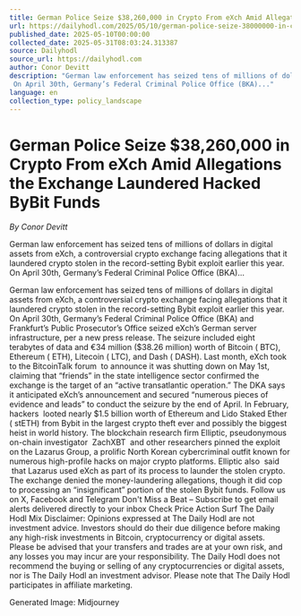 ```yaml
---
title: German Police Seize $38,260,000 in Crypto From eXch Amid Allegations the Exchange Laundered Hacked ByBit Funds
url: https://dailyhodl.com/2025/05/10/german-police-seize-38000000-in-crypto-from-exch-amid-allegations-the-exchange-laundered-hacked-bybit-funds/
published_date: 2025-05-10T00:00:00
collected_date: 2025-05-31T08:03:24.313387
source: Dailyhodl
source_url: https://dailyhodl.com
author: Conor Devitt
description: "German law enforcement has seized tens of millions of dollars in digital assets from eXch, a controversial crypto exchange facing allegations that it laundered crypto stolen in the record-setting Bybit exploit earlier this year. 
 On April 30th, Germany’s Federal Criminal Police Office (BKA)..."
language: en
collection_type: policy_landscape
---
```


# German Police Seize $38,260,000 in Crypto From eXch Amid Allegations the Exchange Laundered Hacked ByBit Funds

*By Conor Devitt*

German law enforcement has seized tens of millions of dollars in digital assets from eXch, a controversial crypto exchange facing allegations that it laundered crypto stolen in the record-setting Bybit exploit earlier this year. 
 On April 30th, Germany’s Federal Criminal Police Office (BKA)...

German law enforcement has seized tens of millions of dollars in digital assets from eXch, a controversial crypto exchange facing allegations that it laundered crypto stolen in the record-setting Bybit exploit earlier this year. 
 On April 30th, Germany’s Federal Criminal Police Office (BKA) and Frankfurt’s Public Prosecutor’s Office seized eXch’s German server infrastructure, per a new press release. 
 The seizure included eight terabytes of data and €34 million ($38.26 million) worth of Bitcoin ( BTC), Ethereum ( ETH), Litecoin ( LTC), and Dash ( DASH). 
 Last month, eXch took to the BitcoinTalk forum  to announce it was shutting down on May 1st, claiming that “friends” in the state intelligence sector confirmed the exchange is the target of an “active transatlantic operation.” 
 The DKA says it anticipated eXch’s announcement and secured “numerous pieces of evidence and leads” to conduct the seizure by the end of April. 
 In February, hackers  looted nearly $1.5 billion worth of Ethereum and Lido Staked Ether ( stETH) from Bybit in the largest crypto theft ever and possibly the biggest heist in world history. 
 The blockchain research firm Elliptic, pseudonymous on-chain investigator  ZachXBT  and other researchers pinned the exploit on the Lazarus Group, a prolific North Korean cybercriminal outfit known for numerous high-profile hacks on major crypto platforms. 
 Elliptic also  said  that Lazarus used eXch as part of its process to launder the stolen crypto. The exchange denied the money-laundering allegations, though it did cop to processing an “insignificant” portion of the stolen Bybit funds. 
 Follow us on X, Facebook and Telegram 
 Don't Miss a Beat – Subscribe to get email alerts delivered directly to your inbox 
 Check Price Action 
 Surf The Daily Hodl Mix 
 Disclaimer: Opinions expressed at The Daily Hodl are not investment advice. Investors should do their due diligence before making any high-risk investments in Bitcoin, cryptocurrency or digital assets. Please be advised that your transfers and trades are at your own risk, and any losses you may incur are your responsibility. The Daily Hodl does not recommend the buying or selling of any cryptocurrencies or digital assets, nor is The Daily Hodl an investment advisor. Please note that The Daily Hodl participates in affiliate marketing. 
 
 Generated Image: Midjourney